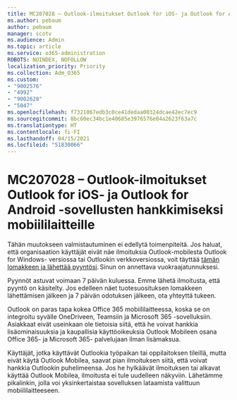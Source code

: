 ```yaml
---
title: MC207028 – Outlook-ilmoitukset Outlook for iOS- ja Outlook for Android -sovellusten hankkimiseksi mobiililaitteille
ms.author: pebaum
author: pebaum
manager: scotv
ms.audience: Admin
ms.topic: article
ms.service: o365-administration
ROBOTS: NOINDEX, NOFOLLOW
localization_priority: Priority
ms.collection: Adm_O365
ms.custom:
- "9002576"
- "4992"
- "9002628"
- "5047"
ms.openlocfilehash: f7321067edb3c0ce41dedaa00324dcae42ec7ec9
ms.sourcegitcommit: 8bc60ec34bc1e40685e3976576e04a2623f63a7c
ms.translationtype: HT
ms.contentlocale: fi-FI
ms.lasthandoff: 04/15/2021
ms.locfileid: "51830066"
---
```

# <a name="mc207028---notifications-in-outlook-to-obtain-outlook-for-ios-and-android-on-mobile-devices"></a>MC207028 – Outlook-ilmoitukset Outlook for iOS- ja Outlook for Android -sovellusten hankkimiseksi mobiililaitteille

Tähän muutokseen valmistautuminen ei edellytä toimenpiteitä. Jos haluat, että organisaation käyttäjät eivät näe ilmoituksia Outlook-mobilesta Outlook for Windows- versiossa tai Outlookin verkkoversiossa, voit täyttää [tämän lomakkeen ja lähettää pyyntösi](https://aka.ms/MC207028). Sinun on annettava vuokraajatunnuksesi. 

Pyynnöt astuvat voimaan 7 päivän kuluessa. Emme lähetä ilmoitusta, että pyyntö on käsitelty. Jos edelleen näet tuotesuosituksen lomakkeen lähettämisen jälkeen ja 7 päivän odotuksen jälkeen, ota yhteyttä tukeen.

Outlook on paras tapa kokea Office 365 mobiililaitteessa, koska se on integroitu syvälle OneDriveen, Teamsiin ja Microsoft 365 -sovelluksiin. Asiakkaat eivät useinkaan ole tietoisia siitä, että he voivat hankkia lisäominaisuuksia ja kaupallisia käyttöoikeuksia Outlook Mobileen osana Office 365- ja Microsoft 365- palvelujaan ilman lisämaksua.

Käyttäjät, jotka käyttävät Outlookia työpaikan tai oppilaitoksen tileillä, mutta eivät käytä Outlook Mobilea, saavat pian ilmoituksen siitä, että voivat hankkia Outlookin puhelimeensa. Jos he hylkäävät ilmoituksen tai alkavat käyttää Outlook Mobilea, ilmoitusta ei tule uudelleen näkyviin. Lähetämme pikalinkin, jolla voi yksinkertaistaa sovelluksen lataamista valittuun mobiililaitteeseen.
